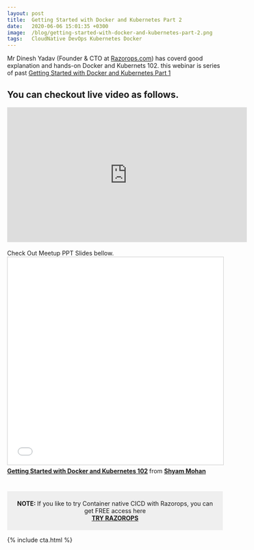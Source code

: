 ```yaml
---
layout: post
title:  Getting Started with Docker and Kubernetes Part 2
date:   2020-06-06 15:01:35 +0300
image:  /blog/getting-started-with-docker-and-kubernetes-part-2.png
tags:   CloudNative DevOps Kubernetes Docker 
---
```


Mr Dinesh Yadav (Founder & CTO at <a href="https://razorops.com" target="_blank">Razorops.com</a>) has coverd good explanation and hands-on Docker and Kubernets 102. this webinar is series of past <a href="https://blog.kubeify.com/2020/05/17/getting-started-with-docker-and-kubernetes-part-1/" target="_blank">Getting Started with Docker and Kubernetes Part 1</a> 

## You can checkout live video as follows.

<div class="video-container">
  <iframe width="560" height="315" src="https://www.youtube.com/embed/EP4xC8kC1Cg?rel=0&amp;showinfo=0" frameborder="0" allow="accelerometer; autoplay; encrypted-media; gyroscope; picture-in-picture" allowfullscreen></iframe>
</div>

<br>
Check Out Meetup PPT Slides bellow.

<div class="video-container">
    <iframe src="//www.slideshare.net/slideshow/embed_code/key/fqcK4kQxi6Q2Y6" width="595" height="485" frameborder="0" marginwidth="0" marginheight="0" scrolling="no" style="border:1px solid #CCC; border-width:1px; margin-bottom:5px; max-width: 100%;" allowfullscreen> </iframe> <div style="margin-bottom:5px"> <strong> <a href="//www.slideshare.net/shyammohankanojia/getting-started-with-docker-and-kubernetes-102" title="Getting Started with Docker and Kubernetes 102" target="_blank">Getting Started with Docker and Kubernetes 102</a> </strong> from <strong><a href="https://www.slideshare.net/shyammohankanojia" target="_blank">Shyam Mohan</a></strong> </div>
</div>

<br>
<br>
<div style="padding:20px; background-color: #EFEFEF;">
  <center>
    <b>NOTE: </b> If you like to try Container native CICD with Razorops, you can get FREE access here <br>
        <a href="https://razorops.com/" target="_blank"><b>TRY RAZOROPS</b></a>
  </center>
</div>

{% include cta.html %}
